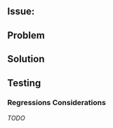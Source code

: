 ## Issue: <!-- link the issue or issues this PR resolves here -->
<!-- If your PR depends on changes from another pr link them here and describe why they are needed on your solution section. -->
 
## Problem
<!-- Describe the root cause of the issue you are resolving. This may include what behavior is observed and why it is not desirable. If this is a new feature describe why we need this feature and how it will be used. -->
 
## Solution
<!-- Describe what you changed or added to fix the issue. Relate your changes back to the original issue and explain why this addresses the issue. -->
 
## Testing
<!-- Note: Confirm the changes are not creating any regressions in Shepherd and existing tests -->

### Regressions Considerations
<!-- Dedicated section to specifically call out any areas that with higher chance of regressions caused by this change, include estimation of probability of regressions -->
_TODO_
